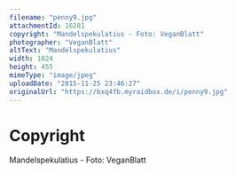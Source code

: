 ```yaml
---
filename: "penny9.jpg"
attachmentId: 16281
copyright: "Mandelspekulatius - Foto: VeganBlatt"
photographer: "VeganBlatt"
altText: "Mandelspekulatius"
width: 1024
height: 455
mimeType: "image/jpeg"
uploadDate: "2015-11-25 23:46:27"
originalUrl: "https://bxq4fb.myraidbox.de/i/penny9.jpg"
---
```


# Copyright

Mandelspekulatius - Foto: VeganBlatt
